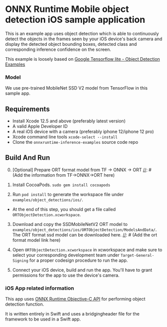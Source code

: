 # ONNX Runtime Mobile object detection iOS sample application

This is an example app uses object detection which is able to continuously detect the objects in the frames seen by your iOS device's back camera and display the detected object bounding boxes, detected class and corresponding inference confidence on the screen.

This example is loosely based on [Google Tensorflow lite - Object Detection Examples](https://github.com/tensorflow/examples/)

### Model
[//]: # (Add the TF mobilenet SSD v2_300 float model link here)
We use pre-trained MobileNet SSD V2 model from TensorFlow in this sample app. 

## Requirements
- Install Xcode 12.5 and above (preferably latest version)
- A valid Apple Developer ID
- A real iOS device with a camera (preferably iphone 12/iphone 12 pro)
- Xcode command line tools `xcode-select --install`
- Clone the `onnxruntime-inference-examples` source code repo

## Build And Run

0. [Optional] Prepare ORT format model from TF -> ONNX -> ORT
[//]: # (Add the information from TF->ONNX->ORT here)

1. Install CocoaPods. `sudo gem install cocoapods`

2. Run `pod install` to generate the workspace file under `examples/object_detections/ios/`. 
- At the end of this step, you should get a file called `ORTObjectDetection.xcworkspace`.

3. Download and copy the SSDMobileNetV2 ORT model to `examples/object_detections/ios/ORTObjectDetection/ModelsAndData/`. The ORT format ssd model can be downloaded here. 
[//]: # (Add the ort format model link here)

4. Open `ORTObjectDetection.xcworkspace` in xcworkspace and make sure to select your corresponding development team under `Target-General-Signing` for a proper codesign procedure to run the app.

5. Connect your iOS device, build and run the app. You'll have to grant permissions for the app to use the device's camera.


### iOS App related information

This app uses [ONNX Runtime Objective-C API](https://www.onnxruntime.ai/docs/reference/api/objectivec-api.html) for performing object detection function.

It is written entirely in Swift and uses a bridgingheader file for the framework to be used in a Swift app.
